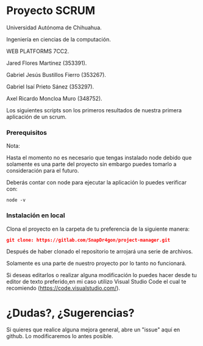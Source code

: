 # Proyecto SCRUM
Universidad Autónoma de Chihuahua.

Ingeniería en ciencias de la computación. 

WEB PLATFORMS 7CC2. 

Jared Flores Martinez (353391).

Gabriel Jesús Bustillos Fierro (353267).

Gabriel Isaí Prieto Sánez (353297).

Axel Ricardo Moncloa Muro (348752).

Los siguientes scripts son los primeros resultados de nuestra primera aplicación de un scrum.

### Prerequisitos
Nota:

Hasta el momento no es necesario que tengas instalado node debido que solamente es una parte del proyecto sin embargo puedes tomarlo a consideración para el futuro.

Deberás contar con node para ejecutar la aplicación lo puedes verificar con: 
```
node -v 
```

### Instalación en local

Clona el proyecto en la carpeta de tu preferencia de la siguiente manera:
```json
git clone: https://gitlab.com/SnapDr4gon/project-manager.git
```

Después de haber clonado el repositorio te arrojará una serie de archivos.

Solamente es una parte de nuestro proyecto por lo tanto no funcionará.

Si deseas editarlos o realizar alguna modificación lo puedes hacer desde tu editor de texto preferido,en mi caso utilizo Visual Studio Code el cual te recomiendo (https://code.visualstudio.com/).

# ¿Dudas?, ¿Sugerencias?
Si quieres que realice alguna mejora general, abre un "issue" aquí en github. Lo modificaremos lo antes posible.
